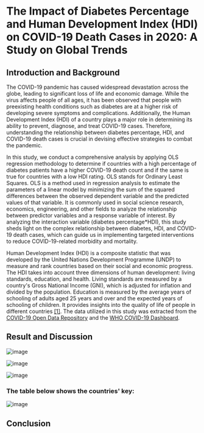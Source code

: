 # The Impact of Diabetes Percentage and Human Development Index (HDI) on COVID-19 Death Cases in 2020: A Study on Global Trends


## Introduction and Background
The COVID-19 pandemic has caused widespread devastation across the globe, leading to significant loss of life and economic damage. While the virus affects people of all ages, it has been observed that people with preexisting health conditions such as diabetes are at a higher risk of developing severe symptoms and complications. Additionally, the Human Development Index (HDI) of a country plays a major role in determining its ability to prevent, diagnose, and treat COVID-19 cases. Therefore, understanding the relationship between diabetes percentage, HDI, and COVID-19 death cases is crucial in devising effective strategies to combat the pandemic.

In this study, we conduct a comprehensive analysis by applying OLS regression methodology to determine if countries with a high percentage of diabetes patients have a higher COVID-19 death count and if the same is true for countries with a low HDI rating. OLS stands for Ordinary Least Squares. OLS is a method used in regression analysis to estimate the parameters of a linear model by minimizing the sum of the squared differences between the observed dependent variable and the predicted values of that variable. It is commonly used in social science research, economics, engineering, and other fields to analyze the relationship between predictor variables and a response variable of interest. By analyzing the interaction variable (diabetes percentage*HDI), this study sheds light on the complex relationship between diabetes, HDI, and COVID-19 death cases, which can guide us in implementing targeted interventions to reduce COVID-19-related morbidity and mortality.

Human Development Index (HDI) is a composite statistic that was developed by the United Nations Development Programme (UNDP) to measure and rank countries based on their social and economic progress. The HDI takes into account three dimensions of human development: living standards, education, and health. Living standards are measured by a country's Gross National Income (GNI), which is adjusted for inflation and divided by the population. Education is measured by the average years of schooling of adults aged 25 years and over and the expected years of schooling of children. It provides insights into the quality of life of people in different countries [[1]](https://hdr.undp.org/content/human-development-report-2020).
The data utilized in this study was extracted from the [COVID-19 Open Data Repository](https://health.google.com/covid-19/open-data/raw-data) and the [WHO COVID-19 Dashboard](https://data.humdata.org/dataset/coronavirus-covid-19-cases-and-deaths).


## Result and Discussion
![image](https://github.com/ABCO2/CHE2410-Project-1/assets/144171865/696a255c-f7bd-4718-b795-71c04b865852)

![image](https://github.com/ABCO2/CHE2410-Project-1/assets/144171865/843b0bad-2407-42be-9778-22504cd8aecc)

![image](https://github.com/ABCO2/CHE2410-Project-1/assets/144171865/c090f200-7b2a-4fb2-9a4d-fbcf8e49ba42)

### The table below shows the countries' key:
![image](https://github.com/ABCO2/CHE2410-Project-1/assets/144171865/9387524d-7a07-4a42-8b9d-b430a5efc50d)


## Conclusion
